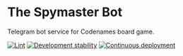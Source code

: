 # The Spymaster Bot
Telegram bot service for Codenames board game.

[![Lint](https://github.com/asaf-kali/the-spymaster-bot/actions/workflows/lint.yml/badge.svg)](https://github.com/asaf-kali/the-spymaster-bot/actions/workflows/lint.yml)
[![Development stability](https://github.com/asaf-kali/the-spymaster-bot/actions/workflows/dev-stability.yml/badge.svg)](https://github.com/asaf-kali/the-spymaster-bot/actions/workflows/dev-stability.yml)
[![Continuous deployment](https://github.com/asaf-kali/the-spymaster-bot/actions/workflows/cd.yml/badge.svg)](https://github.com/asaf-kali/the-spymaster-bot/actions/workflows/cd.yml)
